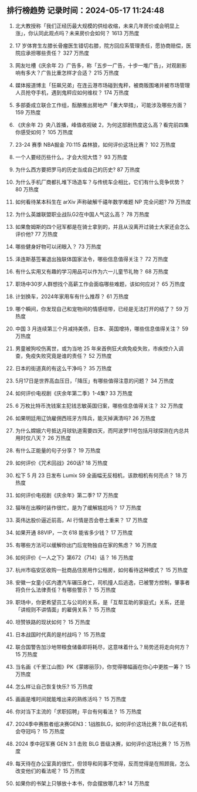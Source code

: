 
## 排行榜趋势 记录时间：2024-05-17 11:24:48
  
  1. 北大教授称「我们正经历最大规模的供给收缩，未来几年房价或会明显上涨」，你认同此观点吗？未来房价会如何？ 1613 万热度
    
  2. 17 岁体育生左膝长骨瘤医生错切右膝，院方回应系管理责任，愿协商赔偿，医院应承担哪些责任？ 327 万热度
    
  3. 网友吐槽《庆余年 2》广告多，称「五步一广告，十步一堆广告」，对观剧影响有多大？广告比重怎样才合适？ 215 万热度
    
  4. 媒体报道博主「狂飙兄弟」在连云港市场碰到鬼秤，被商贩围堵并被市场管理人员抢夺手机，遇到鬼秤应如何维权？ 174 万热度
    
  5. 多部委成立联合工作组，酝酿推出房地产「重大举措」，可能涉及哪些方面？ 159 万热度
    
  6. 《庆余年 2》央八首播，峰值收视破 2，为何这部剧热度这么高？看完前四集你感受如何？ 105 万热度
    
  7. 23-24 赛季 NBA掘金 70:115 森林狼，如何评价这场比赛？ 102 万热度
    
  8. 一个人要经历些什么，才会大彻大悟？ 93 万热度
    
  9. 为什么西方要把罗马的历史当成自己的历史? 87 万热度
    
  10. 为什么手机厂商都扎堆下场造车？与传统车企相比，它们有什么竞争优势？ 80 万热度
    
  11. 如何看待某本科生在 arXiv 声称破解千禧年数学难题 NP 完全问题? 79 万热度
    
  12. 为什么英雄联盟职业战队G2在中国人气这么高？ 78 万热度
    
  13. 如果詹姆斯的四个冠军都是在骑士拿到的，并且从没离开过骑士大家还会怎么评价他? 77 万热度
    
  14. 哪些健身好物可以闭眼入？ 73 万热度
    
  15. 泽连斯基签署退出独联体国家法令，哪些信息值得关注？ 72 万热度
    
  16. 有什么实用又有趣的学习用品可以作为六一儿童节礼物？ 68 万热度
    
  17. 职场中30岁人群想找个高薪工作会面临哪些难题，该如何应对？ 65 万热度
    
  18. 计划换车，2024年家用车有什么推荐？ 61 万热度
    
  19. 哪个瞬间，你发现自己和宠物间的情感纽带，已经是无法打开的结了？ 59 万热度
    
  20. 中国 3 月连续第三个月减持美债，日本、英国增持，哪些信息值得关注？ 59 万热度
    
  21. 男童被狗咬伤离世，或为当地 25 年来首例狂犬病免疫失败，市疾控介入调查，免疫失败究竟是谁的责任？ 52 万热度
    
  22. 日本的街道真的有这么干净吗？ 35 万热度
    
  23. 5月17日是世界高血压日，「降压」有哪些值得注意的问题？ 34 万热度
    
  24. 如何评价电视剧《庆余年第二季》1-4集? 33 万热度
    
  25. 6 万枚比特币洗钱案主犯钱志敏英国归案，哪些信息值得关注？ 32 万热度
    
  26. 如果明廷用辽饷雇佣西班牙方阵兵，能灭掉满清吗? 26 万热度
    
  27. 为什么嫦娥六号抵达月球轨道需要四天，而阿波罗11号包括月球探测在内总共用时仅八天？ 26 万热度
    
  28. 有什么正能量的句子分享？ 19 万热度
    
  29. 如何评价《咒术回战》260话? 18 万热度
    
  30. 松下 5 月 23 日发布 Lumix S9 全画幅无反相机，该款相机有何亮点？ 18 万热度
    
  31. 如何评价电视剧《庆余年》第二季? 17 万热度
    
  32. 猫咪在出糗时装作很忙，是为了缓解尴尬吗？ 17 万热度
    
  33. 英伟达股价逼近前高，AI 行情是否会卷土重来？ 17 万热度
    
  34. 如果开通 88VIP，一次 618 能省多少钱？ 17 万热度
    
  35. 有哪些方法可以缓解你出门后宠物独自在家的焦虑？ 16 万热度
    
  36. 如何评价《一人之下》第672（714）话？ 16 万热度
    
  37. 杭州市临安区收购一批商品住房用作公租房，如何看待这种模式？ 15 万热度
    
  38. 安徽一女童小区内遭汽车碾压身亡，司机撞人后逃逸，已被警方控制，肇事者将负什么法律责任？有哪些警示？ 15 万热度
    
  39. 职场中，你更希望员工与公司的关系，是「互帮互助的家庭式」关系，还是「讲规则不讲情面」的雇佣关系？ 15 万热度
    
  40. 坦赞铁路的现状如何？ 15 万热度
    
  41. 日本战国时代真的是村战吗？ 15 万热度
    
  42. 联合国警告加沙地带粮食储备即将耗尽，这意味着什么？局势还将走向何方？ 15 万热度
    
  43. 当名画《千里江山图》PK《蒙娜丽莎》，你觉得哪幅画在你心中更胜一筹？ 15 万热度
    
  44. 怎么样让自己恢复快乐? 15 万热度
    
  45. 画画是堆时间就能堆出来的熟练活吗？ 15 万热度
    
  46. 你对当下主流的「求职招聘」平台有何看法？ 15 万热度
    
  47. 2024季中赛胜者组决赛GEN3：1战胜BLG，如何评价这场比赛？BLG还有机会夺冠吗？ 15 万热度
    
  48. 2024 季中冠军赛 GEN 3:1 击败 BLG 晋级决赛，如何评价这场比赛？ 15 万热度
    
  49. 每天待在办公室真的很忙，但领导和同事不觉得，反而觉得是在照顾我，怎么改变他们的看法呢？ 15 万热度
    
  50. 如果你的书架上只够放十本书，你会摆放哪几本? 14 万热度
    